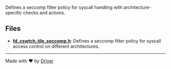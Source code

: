 <!--------------------------------------------------------------------------------->
<!-- IMPORTANT: This file is auto-generated by Driver (https://driver.ai). -------->
<!-- Manual edits may be overwritten on future commits. --------------------------->
<!--------------------------------------------------------------------------------->

Defines a seccomp filter policy for syscall handling with architecture-specific checks and actions.


## Files
- **[fd_cswtch_tile_seccomp.h](fd_cswtch_tile_seccomp.h.md)**: Defines a seccomp filter policy for syscall access control on different architectures.

---
Made with ❤️ by [Driver](https://www.driver.ai/)